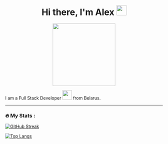 <!--
**Mrkrimers/Mrkrimers** is a ✨ _special_ ✨ repository because its `README.md` (this file) appears on your GitHub profile.

Here are some ideas to get you started:

- 🔭 I’m currently working on ...
- 🌱 I’m currently learning ...
- 👯 I’m looking to collaborate on ...
- 🤔 I’m looking for help with ...
- 💬 Ask me about ...
- 📫 How to reach me: ...
- 😄 Pronouns: ...
- ⚡ Fun fact: ...
-->

<h1 align="center">Hi there, I'm Alex <img
src="https://github.com/blackcater/blackcater/raw/main/images/Hi.gif" height="32"/></h1> 

<div id="header" align="center">
  <img src="https://media.giphy.com/media/2IudUHdI075HL02Pkk/giphy.gif" width="200"/>
</div>

I am a Full Stack Developer <img src="https://media.giphy.com/media/WUlplcMpOCEmTGBtBW/giphy.gif" width="30"> from Belarus.






---
### :fire: My Stats :
[![GitHub Streak](http://github-readme-streak-stats.herokuapp.com?user=mrkrimers&theme=dark&background=000000)](https://git.io/streak-stats)

[![Top Langs](https://github-readme-stats.vercel.app/api/top-langs/?username=mrkrimers&layout=compact&theme=vision-friendly-dark)](https://github.com/anuraghazra/github-readme-stats)

